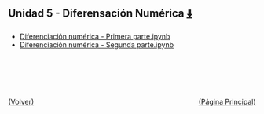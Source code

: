 
<html>
<body>
<h2>Unidad 5 - Diferensación Numérica <a href="https://downgit.github.io/#/home?url=https://github.com/Apuntes-FIUBA/Apuntes-Electronica/tree/main/95 - Computación/9504 - Analisis Numerico I/Comision Schwarz-Sosa/Clases Practica/Unidad 5 - Diferensación Numérica" style="font-size:20px">  ⬇️ </a></h2>
<ul>
    <li><a href="Diferenciación numérica - Primera parte.ipynb">Diferenciación numérica - Primera parte.ipynb</a></li>
    <li><a href="Diferenciación numérica - Segunda parte.ipynb">Diferenciación numérica - Segunda parte.ipynb</a></li>
</ul>
</body>
</html>



































<br><br><br><br><br><a href="../" style="float: left">(Volver)</a> <a href="https://apuntes-fiuba.github.io/Apuntes-Electronica" style="float: right">(Página Principal)</a>
